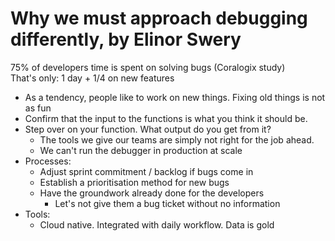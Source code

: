 # Why we must approach debugging differently, by Elinor Swery

75% of developers time is spent on solving bugs (Coralogix study)<br>
That's only: 1 day + 1/4 on new features

- As a tendency, people like to work on new things. Fixing old things is not as fun
- Confirm that the input to the functions is what you think it should be.
- Step over on your function. What output do you get from it?
  - The tools we give our teams are simply not right for the job ahead.
  - We can't run the debugger in production at scale
- Processes:
  - Adjust sprint commitment / backlog if bugs come in
  - Establish a prioritisation method for new bugs
  - Have the groundwork already done for the developers
    - Let's not give them a bug ticket without no information
- Tools:
  - Cloud native. Integrated with daily workflow. Data is gold